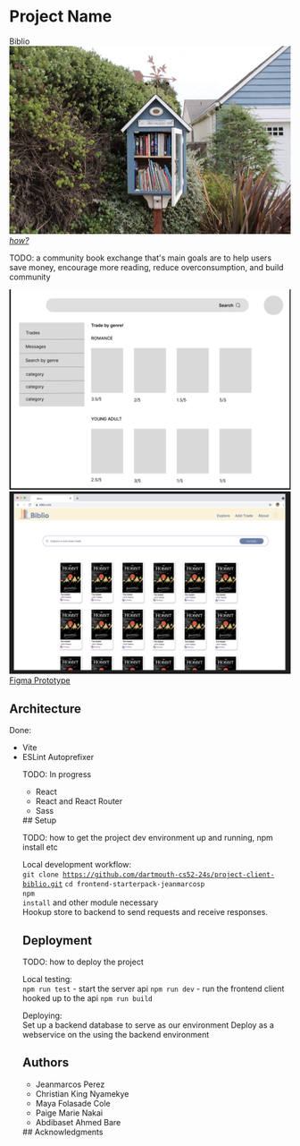 # Project Name

Biblio
![Team Photo](biblio_teamphoto.jpeg)
[_how?_](https://help.github.com/articles/about-readmes/#relative-links-and-image-paths-in-readme-files)

TODO: a community book exchange that's main goals are to help users save money, encourage more reading, reduce overconsumption, and build community<br>

![low-fi sketch](mockup1.png)
![hi-fi sketch](mockup2.png)
[Figma Prototype](https://www.figma.com/design/SXQm9nYUGNsUjumvxsll7X/biblio-design-file?t=9M1UaofOWGRBIG3Y-0)

## Architecture

Done:<br>
<ul>
    <li>Vite</li>
    <li>ESLint Autoprefixer</li>
</li>

TODO: In progress<br>
<ul>
    <li>React</li>
    <li>React and React Router </li>
    <li>Sass</li>
</ul>
## Setup

TODO: how to get the project dev environment up and running, npm install etc<br>

Local development workflow:<br>
<code>git clone https://github.com/dartmouth-cs52-24s/project-client-biblio.git</code>
<code>cd frontend-starterpack-jeanmarcosp</code><br>
<code>npm install</code> and other module necessary<br>
Hookup store to backend to send requests and receive responses.<br>

## Deployment

TODO: how to deploy the project<br>

Local testing:<br>
<code>npm run test</code> - start the server api
<code>npm run dev</code> - run the frontend client hooked up to the api
<code>npm run build</code>

Deploying:<br>
Set up a backend database to serve as our environment
Deploy as a webservice on the using the backend environment

## Authors
<ul>
    <li>Jeanmarcos Perez</li>
    <li>Christian King Nyamekye</li>
    <li>Maya Folasade Cole</li>
    <li>Paige Marie Nakai</li>
    <li>Abdibaset Ahmed Bare</li>
</ul>
## Acknowledgments

